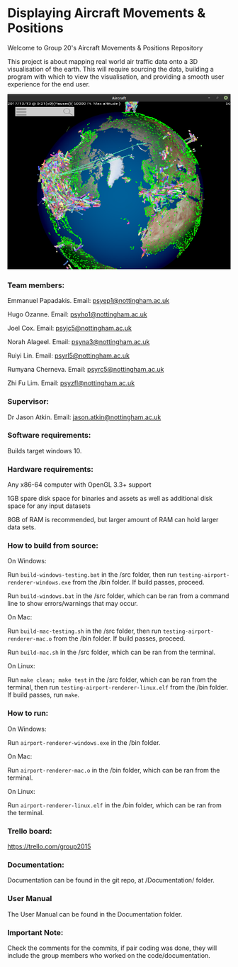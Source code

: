 # Displaying Aircraft Movements & Positions

Welcome to Group 20's Aircraft Movements & Positions Repository

This project is about mapping real world air traffic data onto a 3D visualisation of the earth. This will require sourcing the data, building a program with which to view the visualisation, and providing a smooth user experience for the end user.

![Screenshot of program](screenshot.png)

### **Team members:**

Emmanuel Papadakis. Email: [psyep1@nottingham.ac.uk](mailto:psyep1@nottingham.ac.uk)

Hugo Ozanne. Email: [psyho1@nottingham.ac.uk](mailto:psyho1@nottingham.ac.uk)

Joel Cox. Email: [psyjc5@nottingham.ac.uk](mailto:psyjc5@nottingham.ac.uk)

Norah Alageel. Email: [psyna3@nottingham.ac.uk](mailto:psyna3@nottingham.ac.uk)

Ruiyi Lin. Email: [psyrl5@nottingham.ac.uk](mailto:psyrl5@nottingham.ac.uk)

Rumyana Cherneva. Email: [psyrc5@nottingham.ac.uk](mailto:psyrc5@nottingham.ac.uk)

Zhi Fu Lim. Email: [psyzfl@nottingham.ac.uk](mailto:%20psyzfl@nottingham.ac.uk)

### **Supervisor:**

Dr Jason Atkin. Email: [jason.atkin@nottingham.ac.uk](mailto:jason.atkin@nottingham.ac.uk)

### **Software requirements**:

Builds target windows 10.

### **Hardware requirements**:

Any x86-64 computer with OpenGL 3.3+ support

1GB spare disk space for binaries and assets as well as additional disk space for any input datasets

8GB of RAM is recommended, but larger amount of RAM can hold larger data sets.

### **How to build from source**:

On Windows:

Run `build-windows-testing.bat` in the /src folder, then run `testing-airport-renderer-windows.exe` from the /bin folder. If build passes, proceed.

Run `build-windows.bat` in the /src folder, which can be ran from a command line to show errors/warnings that may occur.

On Mac:

Run `build-mac-testing.sh` in the /src folder, then run `testing-airport-renderer-mac.o` from the /bin folder. If build passes, proceed.

Run `build-mac.sh` in the /src folder, which can be ran from the terminal.

On Linux:

Run `make clean; make test` in the /src folder, which can be ran from the terminal, then run `testing-airport-renderer-linux.elf` from the /bin folder. If build passes, run `make`.

### **How to run**:

On Windows:

Run `airport-renderer-windows.exe` in the /bin folder.

On Mac:

Run `airport-renderer-mac.o` in the /bin folder, which can be ran from the terminal.

On Linux:

Run `airport-renderer-linux.elf` in the /bin folder, which can be ran from the terminal.

### **Trello board:**

https://trello.com/group2015

### **Documentation:**


Documentation can be found in the git repo, at /Documentation/ folder.


### **User Manual**

The User Manual can be found in the Documentation folder.


### **Important Note:** 

Check the comments for the commits, if pair coding was done, they will include the group members who worked on the code/documentation.
